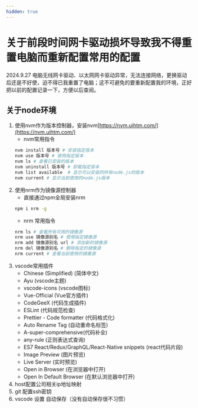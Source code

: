 ```yaml
---
hidden: true
---
```

# 关于前段时间网卡驱动损坏导致我不得重置电脑而重新配置常用的配置
2024.9.27 电脑无线网卡驱动、以太网网卡驱动异常，无法连接网络，更换驱动后还是不好使，迫不得已我重置了电脑；这不可避免的要重新配置我的环境，正好把以前的配置记录一下，方便以后查阅。
## 关于node环境
1. 使用nvm作为版本控制器，安装nvm[https://nvm.uihtm.com/](https://nvm.uihtm.com/)
    - nvm常用指令
    ```bash
    nvm install 版本号 # 安装指定版本
    nvm use 版本号 # 使用指定版本
    nvm ls # 查看已安装的版本
    nvm uninstall 版本号 # 卸载指定版本
    nvm list available  # 显示可以安装的所有node.js的版本
    nvm current # 显示当前使用的node.js版本
    ```
2. 使用nrm作为镜像源控制器
    - 直接通过npm全局安装nrm
    ``` bash
    npm i nrm -g
    ```
    - nrm 常用指令
    ``` bash
    nrm ls # 查看所有可用的镜像源
    nrm use 镜像源别名 # 使用指定镜像源
    nrm add 镜像源别名 url # 添加新的镜像源
    nrm del 镜像源别名 # 删除指定的镜像源
    nrm current # 查看当前使用的镜像源
    ```
3. vscode常用插件
    - Chinese (Simplified) (简体中文)
    - Ayu (vscode主题)
    - vscode-icons (vscode图标)
    - Vue-Official (Vue官方插件)
    - CodeGeeX (代码生成插件)
    - ESLint (代码规范检查)
    - Prettier - Code formatter (代码格式化)
    - Auto Rename Tag (自动重命名标签)
    - A-super-comprehensive(代码补全)
    - any-rule (正则表达式查询)
    - ES7 React/Redux/GraphQL/React-Native snippets (react代码片段)
    - Image Preview (图片预览)
    - Live Server (实时预览)
    - Open in Browser (在浏览器中打开)
    - Open In Default Browser (在默认浏览器中打开)
4. host配置公司相关ip地址映射
5. git 配置ssh密钥
6. vscode 设置 自动保存（没有自动保存很不习惯）


